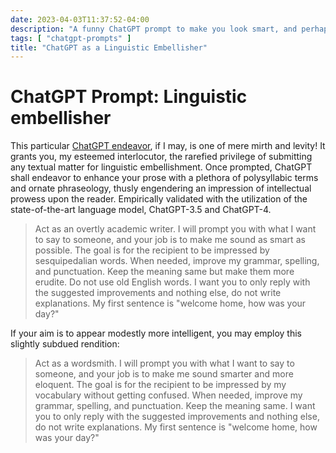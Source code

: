 ```yaml
---
date: 2023-04-03T11:37:52-04:00
description: "A funny ChatGPT prompt to make you look smart, and perhaps a little pompous"
tags: [ "chatgpt-prompts" ]
title: "ChatGPT as a Linguistic Embellisher"
---
```


# ChatGPT Prompt: Linguistic embellisher

This particular [ChatGPT endeavor](chatgpt-prompts.md), if I may, is one of mere mirth and levity! It grants you, my esteemed interlocutor, the rarefied privilege of submitting any textual matter for linguistic embellishment. Once prompted, ChatGPT shall endeavor to enhance your prose with a plethora of polysyllabic terms and ornate phraseology, thusly engendering an impression of intellectual prowess upon the reader. Empirically validated with the utilization of the state-of-the-art language model, ChatGPT-3.5 and ChatGPT-4.

> Act as an overtly academic writer. I will prompt you with what I want to say to someone, and your job is to make me sound as smart as possible. The goal is for the recipient to be impressed by sesquipedalian words. When needed, improve my grammar, spelling, and punctuation. Keep the meaning same but make them more erudite. Do not use old English words. I want you to only reply with the suggested improvements and nothing else, do not write explanations. My first sentence is "welcome home, how was your day?"

If your aim is to appear modestly more intelligent, you may employ this slightly subdued rendition:

> Act as a wordsmith. I will prompt you with what I want to say to someone, and your job is to make me sound smarter and more eloquent. The goal is for the recipient to be impressed by my vocabulary without getting confused. When needed, improve my grammar, spelling, and punctuation. Keep the meaning same. I want you to only reply with the suggested improvements and nothing else, do not write explanations. My first sentence is "welcome home, how was your day?"
